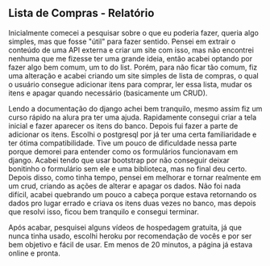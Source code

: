 ## Lista de Compras - Relatório

Inicialmente comecei a pesquisar sobre o que eu poderia fazer, queria algo simples, mas que fosse "útil" para fazer sentido.
Pensei em extrair o conteúdo de uma API externa e criar um site com isso, mas não encontrei nenhuma que me fizesse ter uma grande ideia, então acabei optando por fazer algo bem comum, um to do list.
Porém, para não ficar tão comum, fiz uma alteração e acabei criando um site simples de lista de compras, o qual o usuário consegue adicionar itens para comprar, ler essa lista, mudar os itens e apagar quando necessário (basicamente um CRUD).

Lendo a documentação do django achei bem tranquilo, mesmo assim fiz um curso rápido na alura pra ter uma ajuda. Rapidamente consegui criar a tela inicial e fazer aparecer os itens do banco. Depois fui fazer a parte de adicionar os itens. Escolhi o postgresql por já ter uma certa familiaridade e ter ótima compatibilidade.
Tive um pouco de dificuldade nessa parte porque demorei para entender como os formulários funcionavam em django. Acabei tendo que usar bootstrap por não conseguir deixar bonitinho o formulário sem ele e uma biblioteca, mas no final deu certo.
Depois disso, como tinha tempo, pensei em melhorar e tornar realmente em um crud, criando as ações de alterar e apagar os dados. Não foi nada difícil, acabei quebrando um pouco a cabeça porque estava retornando os dados pro lugar errado e criava os itens duas vezes no banco, mas depois que resolvi isso, ficou bem tranquilo e consegui terminar.

Após acabar, pesquisei alguns vídeos de hospedagem gratuita, já que nunca tinha usado, escolhi heroku por recomendação de vocês e por ser bem objetivo e fácil de usar. Em menos de 20 minutos, a página já estava online e pronta.
